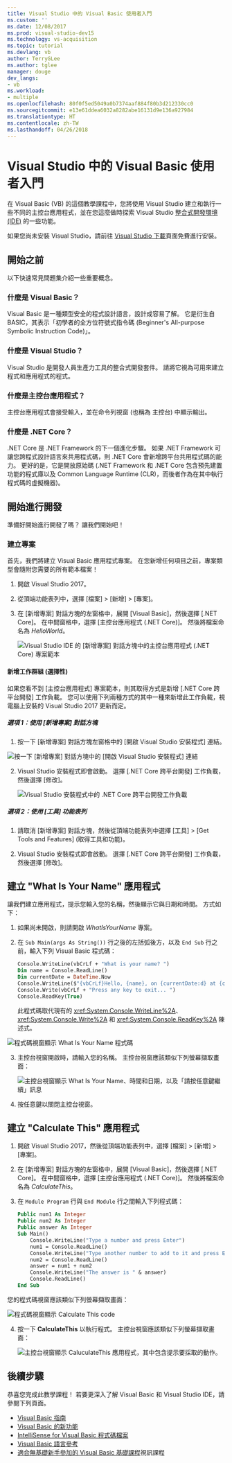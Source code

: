```yaml
---
title: Visual Studio 中的 Visual Basic 使用者入門
ms.custom: ''
ms.date: 12/08/2017
ms.prod: visual-studio-dev15
ms.technology: vs-acquisition
ms.topic: tutorial
ms.devlang: vb
author: TerryGLee
ms.author: tglee
manager: douge
dev_langs:
- vb
ms.workload:
- multiple
ms.openlocfilehash: 80f0f5ed5049a0b7374aaf884f80b3d212330cc0
ms.sourcegitcommit: e13e61ddea6032a8282abe16131d9e136a927984
ms.translationtype: HT
ms.contentlocale: zh-TW
ms.lasthandoff: 04/26/2018
---
```

# <a name="getting-started-with-visual-basic-in-visual-studio"></a>Visual Studio 中的 Visual Basic 使用者入門

在 Visual Basic (VB) 的這個教學課程中，您將使用 Visual Studio 建立和執行一些不同的主控台應用程式，並在您這麼做時探索 Visual Studio [整合式開發環境 (IDE)](visual-studio-ide.md) 的一些功能。

如果您尚未安裝 Visual Studio，請前往 [Visual Studio 下載](https://aka.ms/vsdownload?utm_source=mscom&utm_campaign=msdocs)頁面免費進行安裝。

## <a name="before-you-begin"></a>開始之前

以下快速常見問題集介紹一些重要概念。

### <a name="what-is-visual-basic"></a>什麼是 Visual Basic？

Visual Basic 是一種類型安全的程式設計語言，設計成容易了解。 它是衍生自 BASIC，其表示「初學者的全方位符號式指令碼 (Beginner's All-purpose Symbolic Instruction Code)」。

### <a name="what-is-visual-studio"></a>什麼是 Visual Studio？

Visual Studio 是開發人員生產力工具的整合式開發套件。 請將它視為可用來建立程式和應用程式的程式。

### <a name="what-is-a-console-app"></a>什麼是主控台應用程式？

主控台應用程式會接受輸入，並在命令列視窗 (也稱為 主控台) 中顯示輸出。

### <a name="what-is-net-core"></a>什麼是 .NET Core？

.NET Core 是 .NET Framework 的下一個進化步驟。 如果 .NET Framework 可讓您跨程式設計語言來共用程式碼，則 .NET Core 會新增跨平台共用程式碼的能力。 更好的是，它是開放原始碼  (.NET Framework 和 .NET Core 包含預先建置功能的程式庫以及 Common Language Runtime (CLR)，而後者作為在其中執行程式碼的虛擬機器)。

## <a name="start-developing"></a>開始進行開發

準備好開始進行開發了嗎？ 讓我們開始吧！

### <a name="create-a-project"></a>建立專案

首先，我們將建立 Visual Basic 應用程式專案。 在您新增任何項目之前，專案類型會隨附您需要的所有範本檔案！

1. 開啟 Visual Studio 2017。

2. 從頂端功能表列中，選擇 [檔案] > [新增] > [專案]。

3. 在 [新增專案] 對話方塊的左窗格中，展開 [Visual Basic]，然後選擇 [.NET Core]。 在中間窗格中，選擇 [主控台應用程式 (.NET Core)]。 然後將檔案命名為 *HelloWorld*。  

   ![Visual Studio IDE 的 [新增專案] 對話方塊中的主控台應用程式 (.NET Core) 專案範本](../ide/media/new-project-vb-dotnetcore-whatisyourname-console-app.png)

#### <a name="add-a-workgroup-optional"></a>新增工作群組 (選擇性)
如果您看不到 [主控台應用程式] 專案範本，則其取得方式是新增 [.NET Core 跨平台開發] 工作負載。 您可以使用下列兩種方式的其中一種來新增此工作負載，視電腦上安裝的 Visual Studio 2017 更新而定。

##### <a name="option-1-use-the-new-project-dialog-box"></a>選項 1：使用 [新增專案] 對話方塊
1. 按一下 [新增專案] 對話方塊左窗格中的 [開啟 Visual Studio 安裝程式] 連結。

  ![按一下 [新增專案] 對話方塊中的 [開啟 Visual Studio 安裝程式] 連結](../ide/media/vs-open-visual-studio-installer-generic.png)

2. Visual Studio 安裝程式即會啟動。 選擇 [.NET Core 跨平台開發] 工作負載，然後選擇 [修改]。

   ![Visual Studio 安裝程式中的 .NET Core 跨平台開發工作負載](../ide/media/dot-net-core-xplat-dev-workload.png)

##### <a name="option-2-use-the-tools-menu-bar"></a>選項 2：使用 [工具] 功能表列

1. 請取消 [新增專案] 對話方塊，然後從頂端功能表列中選擇 [工具] > [Get Tools and Features] (取得工具和功能)。

2. Visual Studio 安裝程式即會啟動。 選擇 [.NET Core 跨平台開發] 工作負載，然後選擇 [修改]。   

## <a name="create-a-what-is-your-name-application"></a>建立 "What Is Your Name" 應用程式

讓我們建立應用程式，提示您輸入您的名稱，然後顯示它與日期和時間。 方式如下：

1. 如果尚未開啟，則請開啟 *WhatIsYourName* 專案。

2. 在 `Sub Main(args As String())` 行之後的左括弧後方，以及 `End Sub` 行之前，輸入下列 Visual Basic 程式碼：

     ```vb
     Console.WriteLine(vbCrLf + "What is your name? ")
     Dim name = Console.ReadLine()
     Dim currentDate = DateTime.Now
     Console.WriteLine($"{vbCrLf}Hello, {name}, on {currentDate:d} at {currentDate:t}")
     Console.Write(vbCrLf + "Press any key to exit... ")
     Console.ReadKey(True)
    ```

    此程式碼取代現有的 <xref:System.Console.WriteLine%2A>、<xref:System.Console.Write%2A> 和 <xref:System.Console.ReadKey%2A> 陳述式。

 ![程式碼視窗顯示 What Is Your Name 程式碼](../ide/media/vb-codewindow-what-name.png)

3. 主控台視窗開啟時，請輸入您的名稱。 主控台視窗應該類似下列螢幕擷取畫面：

   ![主控台視窗顯示 What Is Your Name、時間和日期，以及「請按任意鍵繼續」訊息](../ide/media/vb-console-what-name.png)

5. 按任意鍵以關閉主控台視窗。

## <a name="create-a-calculate-this-application"></a>建立 "Calculate This" 應用程式

1. 開啟 Visual Studio 2017，然後從頂端功能表列中，選擇 [檔案] > [新增] > [專案]。

2. 在 [新增專案] 對話方塊的左窗格中，展開 [Visual Basic]，然後選擇 [.NET Core]。 在中間窗格中，選擇 [主控台應用程式 (.NET Core)]。 然後將檔案命名為 *CalculateThis*。  

3. 在 `Module Program` 行與 `End Module` 行之間輸入下列程式碼：

   ```vb
   Public num1 As Integer
   Public num2 As Integer
   Public answer As Integer
   Sub Main()
       Console.WriteLine("Type a number and press Enter")
       num1 = Console.ReadLine()
       Console.WriteLine("Type another number to add to it and press Enter")
       num2 = Console.ReadLine()
       answer = num1 + num2
       Console.WriteLine("The answer is " & answer)
       Console.ReadLine()
   End Sub
   ```

  您的程式碼視窗應該類似下列螢幕擷取畫面：

   ![程式碼視窗顯示 Calculate This code](../ide/media/vb-codewindow-calculate-this.png)

4. 按一下 **CalculateThis** 以執行程式。 主控台視窗應該類似下列螢幕擷取畫面：       

    ![主控台視窗顯示 CaluculateThis 應用程式，其中包含提示要採取的動作。](../ide/media/vb-console-calculate-this.png)

## <a name="next-steps"></a>後續步驟

恭喜您完成此教學課程！ 若要更深入了解 Visual Basic 和 Visual Studio IDE，請參閱下列頁面。

* [Visual Basic 指南](/dotnet/visual-basic/index)
* [Visual Basic 的新功能](/dotnet/visual-basic/getting-started/whats-new)
* [IntelliSense for Visual Basic 程式碼檔案](visual-basic-specific-intellisense.md)
* [Visual Basic 語言參考](/dotnet/visual-basic/language-reference/index)
* [適合無基礎新手參加的 Visual Basic 基礎課程](https://mva.microsoft.com/en-us/training-courses/visual-basic-fundamentals-for-absolute-beginners-16507)視訊課程
